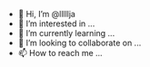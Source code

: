 - 👋 Hi, I’m @lllllja
- 👀 I’m interested in ...
- 🌱 I’m currently learning ...
- 💞️ I’m looking to collaborate on ...
- 📫 How to reach me ...

<!---
lllllja/lllllja is a ✨ special ✨ repository because its `README.md` (this file) appears on your GitHub profile.
You can click the Preview link to take a look at your changes.
--->
